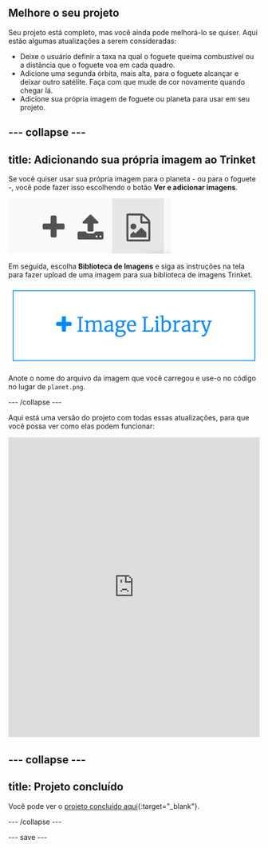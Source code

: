 ## Melhore o seu projeto
Seu projeto está completo, mas você ainda pode melhorá-lo se quiser. Aqui estão algumas atualizações a serem consideradas:

 + Deixe o usuário definir a taxa na qual o foguete queima combustível ou a distância que o foguete voa em cada quadro.
 + Adicione uma segunda órbita, mais alta, para o foguete alcançar e deixar outro satélite. Faça com que mude de cor novamente quando chegar lá.
 + Adicione sua própria imagem de foguete ou planeta para usar em seu projeto.


--- collapse ---
---
title: Adicionando sua própria imagem ao Trinket
---

Se você quiser usar sua própria imagem para o planeta - ou para o foguete -, você pode fazer isso escolhendo o botão **Ver e adicionar imagens**.

![Um símbolo de adição, um símbolo de upload e um símbolo de imagem. O símbolo da imagem é realçado.](images/trinket_image.png)

Em seguida, escolha **Biblioteca de Imagens** e siga as instruções na tela para fazer upload de uma imagem para sua biblioteca de imagens Trinket.

![Um botão com um sinal de adição e as palavras "Biblioteca de imagens" nele.](images/trinket_image_library.png)

Anote o nome do arquivo da imagem que você carregou e use-o no código no lugar de `planet.png`.

--- /collapse ---

Aqui está uma versão do projeto com todas essas atualizações, para que você possa ver como elas podem funcionar:

<iframe src="https://trinket.io/embed/python/76c7d66070?outputOnly=true&runOption=run&start=result" width="100%" height="600" frameborder="0" marginwidth="0" marginheight="0" allowfullscreen></iframe>

--- collapse ---
---
title: Projeto concluído
---

Você pode ver o [projeto concluído aqui](https://trinket.io/python/96d2ac33b8){:target="_blank"}.

--- /collapse ---

--- save ---
